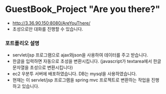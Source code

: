 # GuestBook_Project "Are you there?"
- http://3.36.90.150:8080/AreYouThere/
- 초성으로만 대화를 진행할 수 있습니다.
### 포트폴리오 설명
- servlet/jsp 프로그램으로 ajax와json을 사용하여 데이터를 주고 받습니다.
- 한글을 입력하면 자동으로 초성을 변환시킵니다. (javascript가 textarea에서 한글 문자열을 초성으로 변환시킵니다)
- ec2 우분투 서버에 배포하였습니다. DB는 mysql을 사용하였습니다.
- 현재는 이 servlet/jsp 프로그램을 spring mvc 프로젝트로 변환하는 작업을 진행하고 있습니다.
